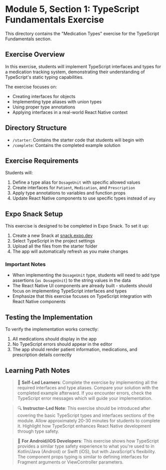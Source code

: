 # Module 5, Section 1: TypeScript Fundamentals Exercise

This directory contains the "Medication Types" exercise for the TypeScript Fundamentals section.

## Exercise Overview

In this exercise, students will implement TypeScript interfaces and types for a medication tracking system, demonstrating their understanding of TypeScript's static typing capabilities.

The exercise focuses on:
- Creating interfaces for objects
- Implementing type aliases with union types
- Using proper type annotations
- Applying interfaces in a real-world React Native context

## Directory Structure

- `/starter`: Contains the starter code that students will begin with
- `/complete`: Contains the completed example solution

## Exercise Requirements

Students will:
1. Define a type alias for `DosageUnit` with specific allowed values
2. Create interfaces for `Patient`, `Medication`, and `Prescription`
3. Apply type annotations to variables and function props
4. Update React Native components to use specific types instead of `any`

## Expo Snack Setup

This exercise is designed to be completed in Expo Snack. To set it up:

1. Create a new Snack at [snack.expo.dev](https://snack.expo.dev/)
2. Select TypeScript in the project settings
3. Upload all the files from the starter folder
4. The app will automatically refresh as you make changes

### Important Notes

- When implementing the `DosageUnit` type, students will need to add type assertions (`as DosageUnit`) to the string values in the data
- The React Native UI components are already built - students should focus on implementing TypeScript interfaces and types
- Emphasize that this exercise focuses on TypeScript integration with React Native components

## Testing the Implementation

To verify the implementation works correctly:
1. All medications should display in the app
2. No TypeScript errors should appear in the editor
3. The app should render patient information, medications, and prescription details correctly

## Learning Path Notes

> 🚀 **Self-Led Learners**: Complete the exercise by implementing all the required interfaces and type aliases. Compare your solution with the completed example afterward. If you encounter errors, check the TypeScript error messages which will guide your implementation.

> 🔍 **Instructor-Led Note**: This exercise should be introduced after covering the basic TypeScript types and interfaces sections of the module. Allow approximately 20-30 minutes for students to complete it. Highlight how TypeScript enhances React Native development through type safety.

> 🔄 **For Android/iOS Developers**: This exercise shows how TypeScript provides a similar type safety experience to what you're used to in Kotlin/Java (Android) or Swift (iOS), but with JavaScript's flexibility. The component props typing is similar to defining interfaces for Fragment arguments or ViewController parameters. 